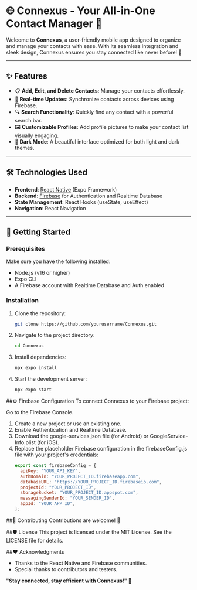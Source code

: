 # 🌐 Connexus - Your All-in-One Contact Manager 📱

Welcome to **Connexus**, a user-friendly mobile app designed to organize and manage your contacts with ease. With its seamless integration and sleek design, Connexus ensures you stay connected like never before! 🚀

---

## ✨ Features
- 📋 **Add, Edit, and Delete Contacts**: Manage your contacts effortlessly.
- 🌟 **Real-time Updates**: Synchronize contacts across devices using Firebase.
- 🔍 **Search Functionality**: Quickly find any contact with a powerful search bar.
- 🖼️ **Customizable Profiles**: Add profile pictures to make your contact list visually engaging.
- 🎨 **Dark Mode**: A beautiful interface optimized for both light and dark themes.

---

## 🛠️ Technologies Used
- **Frontend**: [React Native](https://reactnative.dev/) (Expo Framework)
- **Backend**: [Firebase](https://firebase.google.com/) for Authentication and Realtime Database
- **State Management**: React Hooks (useState, useEffect)
- **Navigation**: React Navigation

---

## 🚀 Getting Started

### Prerequisites
Make sure you have the following installed:
- Node.js (v16 or higher)
- Expo CLI
- A Firebase account with Realtime Database and Auth enabled

### Installation
1. Clone the repository:
   ```bash
   git clone https://github.com/yourusername/Connexus.git

2. Navigate to the project directory:
   ```bash
   cd Connexus
3. Install dependencies:
   ```bash
   npx expo install
4. Start the development server:
   ```bash
   npx expo start

##⚙️ Firebase Configuration
To connect Connexus to your Firebase project:

Go to the Firebase Console.
1. Create a new project or use an existing one.
2. Enable Authentication and Realtime Database.
3. Download the google-services.json file (for Android) or GoogleService-Info.plist (for iOS).
4. Replace the placeholder Firebase configuration in the firebaseConfig.js file with your project's credentials:
   ```javascript
   export const firebaseConfig = {
     apiKey: "YOUR_API_KEY",
     authDomain: "YOUR_PROJECT_ID.firebaseapp.com",
     databaseURL: "https://YOUR_PROJECT_ID.firebaseio.com",
     projectId: "YOUR_PROJECT_ID",
     storageBucket: "YOUR_PROJECT_ID.appspot.com",
     messagingSenderId: "YOUR_SENDER_ID",
     appId: "YOUR_APP_ID",
   };

##🤝 Contributing
Contributions are welcome! 🎉

##🛡️ License
This project is licensed under the MIT License. See the LICENSE file for details.

##❤️ Acknowledgments
- Thanks to the React Native and Firebase communities.
- Special thanks to contributors and testers.

**"Stay connected, stay efficient with Connexus!" 🌟**
